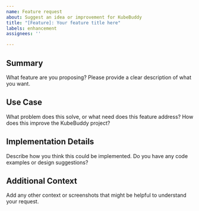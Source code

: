 ```yaml
---
name: Feature request
about: Suggest an idea or improvement for KubeBuddy
title: "[Feature]: Your feature title here"
labels: enhancement
assignees: ''

---
```


## Summary

What feature are you proposing? Please provide a clear description of what you want.

## Use Case

What problem does this solve, or what need does this feature address? How does this improve the KubeBuddy project?

## Implementation Details

Describe how you think this could be implemented. Do you have any code examples or design suggestions?

## Additional Context

Add any other context or screenshots that might be helpful to understand your request.
